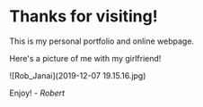 # Thanks for visiting!
This is my personal portfolio and online webpage.

Here's a picture of me with my girlfriend!

![Rob_Janai](2019-12-07 19.15.16.jpg)

Enjoy!
*- Robert*
